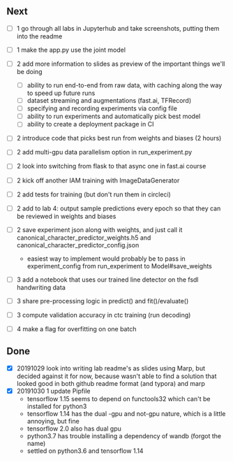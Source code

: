 ## Next

- [ ] 1 go through all labs in Jupyterhub and take screenshots, putting them into the readme
- [ ] 1 make the app.py use the joint model

- [ ] 2 add more information to slides as preview of the important things we'll be doing
  - [ ] ability to run end-to-end from raw data, with caching along the way to speed up future runs
  - [ ] dataset streaming and augmentations (fast.ai, TFRecord)
  - [ ] specifying and recording experiments via config file
  - [ ] ability to run experiments and automatically pick best model
  - [ ] ability to create a deployment package in CI
- [ ] 2 introduce code that picks best run from weights and biases (2 hours)
- [ ] 2 add multi-gpu data parallelism option in run_experiment.py
- [ ] 2 look into switching from flask to that async one in fast.ai course
- [ ] 2 kick off another IAM training with ImageDataGenerator
- [ ] 2 add tests for training (but don't run them in circleci)
- [ ] 2 add to lab 4: output sample predictions every epoch so that they can be reviewed in weights and biases
- [ ] 2 save experiment json along with weights, and just call it canonical_character_predictor_weights.h5 and canonical_character_predictor_config.json
    - easiest way to implement would probably be to pass in experiment_config from run_experiment to Model#save_weights

- [ ] 3 add a notebook that uses our trained line detector on the fsdl handwriting data
- [ ] 3 share pre-processing logic in predict() and fit()/evaluate()
- [ ] 3 compute validation accuracy in ctc training (run decoding)

- [ ] 4 make a flag for overfitting on one batch

## Done

- [x] 20191029 look into writing lab readme's as slides using Marp, but decided against it for now, because wasn't able to find a solution that looked good in both github readme format (and typora) and marp
- [x] 20191030 1 update Pipfile
  - tensorflow 1.15 seems to depend on functools32 which can't be installed for python3
  - tensorflow 1.14 has the dual -gpu and not-gpu nature, which is a little annoying, but fine
  - tensorflow 2.0 also has dual gpu
  - python3.7 has trouble installing a dependency of wandb (forgot the name)
  - settled on python3.6 and tensorflow 1.14
